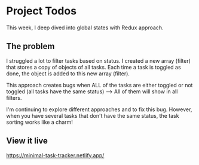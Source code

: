 # Project Todos

This week, I deep dived into global states with Redux approach.

## The problem

I struggled a lot to filter tasks based on status.
I created a new array (filter) that stores a copy of objects of all tasks.
Each time a task is toggled as done, the object is added to this new array (filter).

This approach creates bugs when ALL of the tasks are either toggled or not toggled (all tasks have the same status) --> All of them will show in all filters.

I'm continuing to explore different approaches and to fix this bug. However, when you have several tasks that don't have the same status, the task sorting works like a charm!

## View it live

https://minimal-task-tracker.netlify.app/

